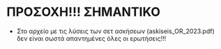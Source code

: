 # ΠΡΟΣΟΧΗ!!! ΣΗΜΑΝΤΙΚΟ 
* Στο αρχείο με τις λύσεις των σετ ασκήσεων (askiseis_OR_2023.pdf) δεν είναι σωστά απαντημένες όλες οι ερωτήσεις!!! 
